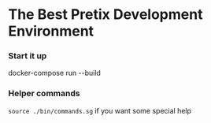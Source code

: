 # The Best Pretix Development Environment

### Start it up
docker-compose run --build

### Helper commands
`source ./bin/commands.sg` if you want some special help